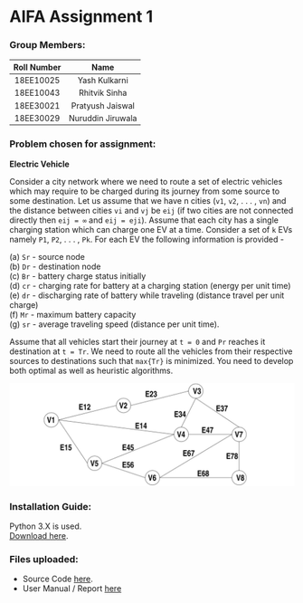 # AIFA Assignment 1

### Group Members:

| Roll Number   | Name              |
|:-------------:|:-----------------:|
| 18EE10025     | Yash Kulkarni     |
| 18EE10043     | Rhitvik Sinha     |
| 18EE30021     | Pratyush Jaiswal  |
| 18EE30029     | Nuruddin Jiruwala |

### Problem chosen for assignment:

**Electric Vehicle**

Consider a city network where we need to route a set of electric vehicles
which may require to be charged during its journey from some source to some destination. Let
us assume that we have n cities (`v1`, `v2`, . . . , `vn`) and the distance between cities `vi` and `vj` be
`eij` (if two cities are not connected directly then `eij = ∞` and `eij = eji`). Assume that each city
has a single charging station which can charge one EV at a time. Consider a set of `k` EVs namely
`P1`, `P2`, . . . , `Pk`. For each EV the following information is provided -

(a) `Sr` - source node  
(b) `Dr` - destination node  
(c) `Br` - battery charge status initially  
(d) `cr` - charging rate for battery at a charging station (energy per unit time)  
(e) `dr` - discharging rate of battery while traveling (distance travel per unit charge)  
(f) `Mr` - maximum battery capacity  
(g) `sr` - average traveling speed (distance per unit time).

Assume that all vehicles start their journey at `t = 0` and `Pr` reaches it destination at `t = Tr`. We
need to route all the vehicles from their respective sources to destinations such that `max{Tr}`
is minimized. You need to develop both optimal as well as heuristic algorithms.

![question](./img/question.JPG)

### Installation Guide:

Python 3.X is used.  
[Download here](https://www.python.org/downloads/).

### Files uploaded:

- Source Code [here](code.py).
- User Manual / Report [here](AIFA%20Assignment%201%20Report.pdf)